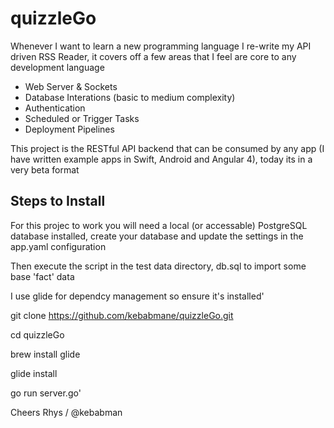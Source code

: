 # quizzleGo

Whenever I want to learn a new programming language I re-write my API driven RSS Reader, it covers off a few areas that I feel are core to any development language

- Web Server & Sockets
- Database Interations (basic to medium complexity)
- Authentication
- Scheduled or Trigger Tasks
- Deployment Pipelines

This project is the RESTful API backend that can be consumed by any app (I have written example apps in Swift, Android and Angular 4), today its in a very beta format

## Steps to Install

For this projec to work you will need a local (or accessable) PostgreSQL database installed, create your database and update the settings in the app.yaml configuration

Then execute the script in the test data directory, db.sql to import some base 'fact' data 

I use glide for dependcy management so ensure it's installed'

git clone https://github.com/kebabmane/quizzleGo.git

cd quizzleGo

brew install glide

glide install

go run server.go'


Cheers
Rhys / @kebabman